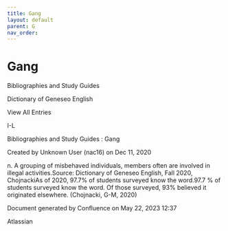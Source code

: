 ```yaml
---
title: Gang
layout: default
parent: G
nav_order:
---
```


# Gang

Bibliographies and Study Guides

Dictionary of Geneseo English

View All Entries

I-L

Bibliographies and Study Guides : Gang

Created by  Unknown User (nac16) on Dec 11, 2020

n. A grouping of misbehaved individuals, members often are involved in illegal activities.Source: Dictionary of Geneseo English, Fall 2020, ChojnackiAs of 2020, 97.7% of students surveyed know the word.97.7 % of students surveyed know the word. Of those surveyed, 93% believed it originated elsewhere. (Chojnacki, G-M, 2020)

Document generated by Confluence on May 22, 2023 12:37

Atlassian
